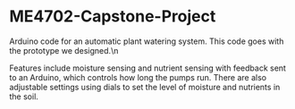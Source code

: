 # ME4702-Capstone-Project


Arduino code for an automatic plant watering system. This code goes with the prototype we designed.\n


Features include moisture sensing and nutrient sensing with feedback sent to an Arduino, which controls how long the pumps run.
There are also adjustable settings using dials to set the level of moisture and nutrients in the soil.
